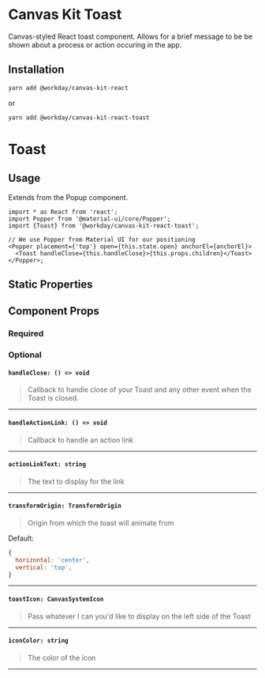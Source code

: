 # Canvas Kit Toast

Canvas-styled React toast component. Allows for a brief message to be be shown about a process or
action occuring in the app.

## Installation

```sh
yarn add @workday/canvas-kit-react
```

or

```sh
yarn add @workday/canvas-kit-react-toast
```

# Toast

## Usage

Extends from the Popup component.

```tsx
import * as React from 'react';
import Popper from '@material-ui/core/Popper';
import {Toast} from '@workday/canvas-kit-react-toast';

// We use Popper from Material UI for our positioning
<Popper placement={'top'} open={this.state.open} anchorEl={anchorEl}>
  <Toast handleClose={this.handleClose}>{this.props.children}</Toast>
</Popper>;
```

## Static Properties

## Component Props

### Required

### Optional

#### `handleClose: () => void`

> Callback to handle close of your Toast and any other event when the Toast is closed.

---

#### `handleActionLink: () => void`

> Callback to handle an action link

---

#### `actionLinkText: string`

> The text to display for the link

---

#### `transformOrigin: TransformOrigin`

> Origin from which the toast will animate from

Default:

```js
{
  horizontal: 'center',
  vertical: 'top',
}
```

---

#### `toastIcon: CanvasSystemIcon`

> Pass whatever I can you'd like to display on the left side of the Toast

---

#### `iconColor: string`

> The color of the icon

---

